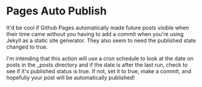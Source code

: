 # Pages Auto Publish

It'd be cool if Github Pages automatically made future posts visible when their time came without you having to add a commit when you're using Jekyll as a static site generator. They also seem to need the published state changed to true.

I'm intending that this action will use a cron schedule to look at the date on posts in the \_posts directory and if the date is after the last run, check to see if it's published status is true. If not, set it to true, make a commit, and hopefully your post will be automatically published!
